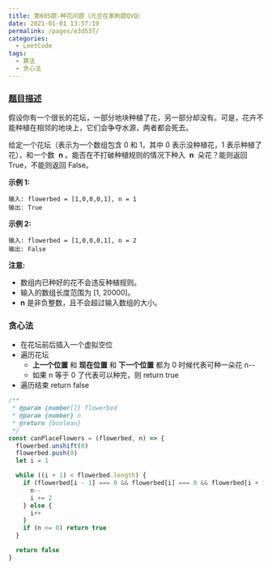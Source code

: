 ```yaml
---
title: 第605题-种花问题（元旦在家刷题QVQ）
date: 2021-01-01 13:57:19
permalink: /pages/e3d537/
categories:
  - LeetCode
tags:
  - 算法
  - 贪心法
---
```


### [题目描述](https://leetcode-cn.com/problems/can-place-flowers/)

假设你有一个很长的花坛，一部分地块种植了花，另一部分却没有。可是，花卉不能种植在相邻的地块上，它们会争夺水源，两者都会死去。

给定一个花坛（表示为一个数组包含 0 和 1，其中 0 表示没种植花，1 表示种植了花），和一个数  **n** 。能否在不打破种植规则的情况下种入  **n**  朵花？能则返回 True，不能则返回 False。

<!-- more -->

**示例 1:**

```
输入: flowerbed = [1,0,0,0,1], n = 1
输出: True
```

**示例 2:**

```
输入: flowerbed = [1,0,0,0,1], n = 2
输出: False
```

**注意:**

- 数组内已种好的花不会违反种植规则。
- 输入的数组长度范围为 [1, 20000]。
- **n** 是非负整数，且不会超过输入数组的大小。

### 贪心法

- 在花坛前后插入一个虚拟空位
- 遍历花坛
  - **上一个位置** 和 **现在位置** 和 **下一个位置** 都为 0 时候代表可种一朵花 n--
  - 如果 n 等于 0 了代表可以种完，则 return true
- 遍历结束 return false

```JavaScript
/**
 * @param {number[]} flowerbed
 * @param {number} n
 * @return {boolean}
 */
const canPlaceFlowers = (flowerbed, n) => {
  flowerbed.unshift(0)
  flowerbed.push(0)
  let i = 1

  while ((i + 1) < flowerbed.length) {
    if (flowerbed[i - 1] === 0 && flowerbed[i] === 0 && flowerbed[i + 1] === 0) {
      n--
      i += 2
    } else {
      i++
    }
    if (n <= 0) return true
  }

  return false
}
```
